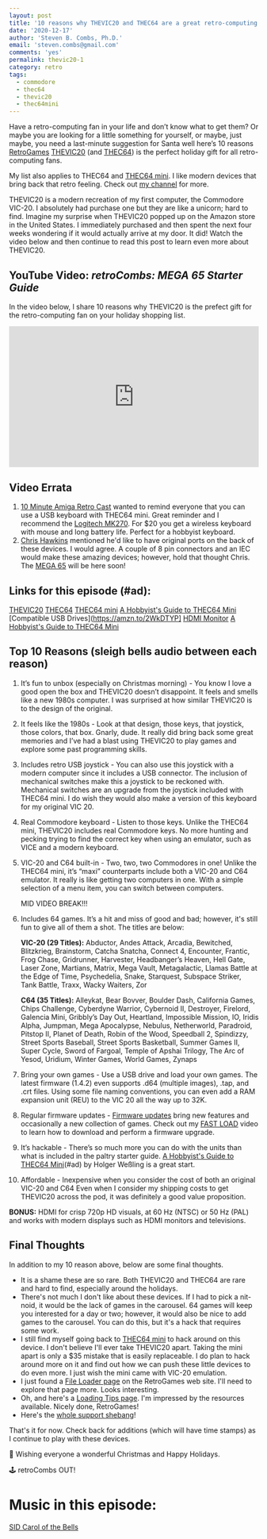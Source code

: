 ```yaml
---
layout: post
title: '10 reasons why THEVIC20 and THEC64 are a great retro-computing gifts'
date: '2020-12-17'
author: 'Steven B. Combs, Ph.D.'
email: 'steven.combs@gmail.com'
comments: 'yes'
permalink: thevic20-1
category: retro
tags:
  - commodore
  - thec64
  - thevic20
  - thec64mini
---
```


Have a retro-computing fan in your life and don’t know what to get them? Or maybe you are looking for a little something for yourself, or maybe, just maybe, you need a last-minute suggestion for Santa well here’s 10 reasons [RetroGames](https://retrogames.biz/) [THEVIC20](https://amzn.to/3mqqfOg) (and [THEC64](https://amzn.to/37qtT6H)) is the perfect holiday gift for all retro-computing fans.

My list also applies to THEC64 and [THEC64 mini](https://amzn.to/2IX3Omj). I like modern devices that bring back that retro feeling. Check out [my channel](https://www.youtube.com/stevencombs) for more.

THEVIC20 is a modern recreation of my first computer, the Commodore VIC-20. I absolutely had purchase one but they are like a unicorn; hard to find. Imagine my surprise when THEVIC20 popped up on the Amazon store in the United States. I immediately purchased and then spent the next four weeks wondering if it would actually arrive at my door. It did! Watch the video below and then continue to read this post to learn even more about THEVIC20.

## YouTube Video: _retroCombs: MEGA 65 Starter Guide_

In the video below, I share 10 reasons why THEVIC20 is the prefect gift for the retro-computing fan on your holiday shopping list.

<div style="position:relative;padding-top:56.25%;"><p><iframe src="https://www.youtube.com/embed/QYr5078FzJE" frameborder="0" allowfullscreen="true" mozallowfullscreen="true" webkitallowfullscreen="true" style="position:absolute;top:0;left:0;width:100%;height:100%;"></iframe></p></div>

## Video Errata

1. [10 Minute Amiga Retro Cast](http://www.youtube.com/channel/UCSWXB7cc8mAtCjK8iXAJc1A) wanted to remind everyone that you can use a USB keyboard with THEC64 mini. Great reminder and I recommend the [Logitech MK270](https://amzn.to/3p4LmaS). For $20 you get a wireless keyboard with mouse and long battery life. Perfect for a hobbyist keyboard.
2. [Chris Hawkins](http://www.youtube.com/channel/UCqyCNJrfSsZ0G6B_jRz-UpA) mentioned he'd like to have original ports on the back of these devices. I would agree. A couple of 8 pin connectors and an IEC would make these amazing devices; however, hold that thought Chris. The [MEGA 65](https://www.stevencombs.com/mega65-1) will be here soon!

## Links for this episode (#ad):

[THEVIC20](https://amzn.to/37sww86)
[THEC64](https://amzn.to/2LKMYrR)
[THEC64 mini](https://amzn.to/3mn3v1P)
[A Hobbyist's Guide to THEC64 Mini](https://amzn.to/37rLZFj)
[Compatible USB Drives](https://amzn.to/2WkDTYP]
[HDMI Monitor](https://amzn.to/2KAiOqp)
[A Hobbyist's Guide to THEC64 Mini](https://amzn.to/37rLZFj)

## Top 10 Reasons (sleigh bells audio between each reason)

1. It’s fun to unbox (especially on Christmas morning) - You know I love a good open the box and THEVIC20 doesn’t disappoint. It feels and smells like a new 1980s computer. I was surprised at how similar THEVIC20 is to the design of the original.
2. It feels like the 1980s - Look at that design, those keys, that joystick, those colors, that box. Gnarly, dude. It really did bring back some great memories and I’ve had a blast using THEVIC20 to play games and explore some past programming skills.
3. Includes retro USB joystick - You can also use this joystick with a modern computer since it includes a USB connector. The inclusion of mechanical switches make this a joystick to be reckoned with. Mechanical switches are an upgrade from the joystick included with THEC64 mini. I do wish they would also make a version of this keyboard for my original VIC 20.
4. Real Commodore keyboard - Listen to those keys. Unlike the THEC64 mini, THEVIC20 includes real Commodore keys. No more hunting and pecking trying to find the correct key when using an emulator, such as VICE and a modern keyboard.
5. VIC-20 and C64 built-in - Two, two, two Commodores in one! Unlike the THEC64 mini, it’s “maxi” counterparts include both a VIC-20 and C64 emulator. It really is like getting two computers in one. With a simple selection of a menu item, you can switch between computers.

    MID VIDEO BREAK!!!

6. Includes 64 games. It’s a hit and miss of good and bad; however, it's still fun to give all of them a shot. The titles are below:

    **VIC-20 (29 Titles):** Abductor, Andes Attack, Arcadia, Bewitched, Blitzkrieg, Brainstorm, Catcha Snatcha, Connect 4, Encounter, Frantic, Frog Chase, Gridrunner, Harvester, Headbanger’s Heaven, Hell Gate, Laser Zone, Martians, Matrix, Mega Vault, Metagalactic, Llamas Battle at the Edge of Time, Psychedelia, Snake, Starquest, Subspace Striker, Tank Battle, Traxx, Wacky Waiters, Zor

    **C64 (35 Titles):** Alleykat, Bear Bovver, Boulder Dash, California Games, Chips Challenge, Cyberdyne Warrior, Cybernoid II, Destroyer, Firelord, Galencia Mini, Gribbly’s Day Out, Heartland, Impossible Mission, IO, Iridis Alpha, Jumpman, Mega Apocalypse, Nebulus, Netherworld, Paradroid, Pitstop II, Planet of Death, Robin of the Wood, Speedball 2, Spindizzy, Street Sports Baseball, Street Sports Basketball, Summer Games II, Super Cycle, Sword of Fargoal, Temple of Apshai Trilogy, The Arc of Yesod, Uridium, Winter Games, World Games, Zynaps

7. Bring your own games - Use a USB drive and load your own games. The latest firmware (1.4.2) even supports .d64 (multiple images), .tap, and .crt files. Using some file naming conventions, you can even add a RAM expansion unit (REU) to the VIC 20 all the way up to 32K.
8. Regular firmware updates - [Firmware updates](https://retrogames.biz/thec64/support/upgrade-thec64) bring new features and occasionally a new collection of games. Check out my [FAST LOAD](https://youtu.be/05VWxCgaZBk) video to learn how to download and perform a firmware upgrade.
9. It’s hackable - There’s so much more you can do with the units than what is included in the paltry starter guide. [A Hobbyist's Guide to THEC64 Mini](https://amzn.to/37rLZFj)(#ad) by Holger Weßling is a great start.
10. Affordable - Inexpensive when you consider the cost of both an original VIC-20 and C64 Even when I consider my shipping costs to get THEVIC20 across the pod, it was definitely a good value proposition.

**BONUS:** HDMI for crisp 720p HD visuals, at 60 Hz (NTSC) or 50 Hz (PAL) and works with modern displays such as HDMI monitors and televisions.

## Final Thoughts

In addition to my 10 reason above, below are some final thoughts.

* It is a shame these are so rare. Both THEVIC20 and THEC64 are rare and hard to find, especially around the holidays.
* There's not much I don't like about these devices. If I had to pick a nit-noid, it would be the lack of games in the carousel. 64 games will keep you interested for a day or two; however, it would also be nice to add games to the carousel. You can do this, but it's a hack that requires some work.
* I still find myself going back to [THEC64 mini](https://amzn.to/3mn3v1P) to hack around on this device. I don't believe I'll ever take THEVIC20 apart. Taking the mini apart is only a $35 mistake that is easily replaceable. I do plan to hack around more on it and find out how we can push these little devices to do even more. I just wish the mini came with VIC-20 emulation.
* I just found a [File Loader page](https://retrogames.biz/thec64/support/file-loader) on the RetroGames web site. I'll need to explore that page more. Looks interesting.
* Oh, and here's a [Loading Tips page](https://retrogames.biz/thec64/support/loading-tips). I'm impressed by the resources available. Nicely done, RetroGames!
* Here's the [whole support shebang](https://retrogames.biz/thec64/support)!

That's it for now. Check back for additions (which will have time stamps) as I continue to play with these devices.

🎅 Wishing everyone a wonderful Christmas and Happy Holidays.

🕹️ retroCombs OUT!

# Music in this episode:

[SID Carol of the Bells](https://deepsid.chordian.net/?file=/Compute%27s%20Gazette%20SID%20Collection%20139/Carl_Benton/Carol_of_the_Bells.mus)
